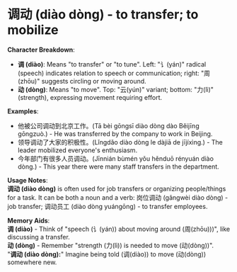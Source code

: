 # **调动 (diào dòng) - to transfer; to mobilize**

**Character Breakdown**:  
- **调 (diào)**: Means "to transfer" or "to tune". Left: "讠(yán)" radical (speech) indicates relation to speech or communication; right: "周(zhōu)" suggests circling or moving around.  
- **动 (dòng)**: Means "to move". Top: "云(yún)" variant; bottom: "力(lì)" (strength), expressing movement requiring effort.

**Examples**:  
- 他被公司调动到北京工作。(Tā bèi gōngsī diào dòng dào Běijīng gōngzuò.) - He was transferred by the company to work in Beijing.  
- 领导调动了大家的积极性。(Lǐngdǎo diào dòng le dàjiā de jījíxìng.) - The leader mobilized everyone's enthusiasm.  
- 今年部门有很多人员调动。(Jīnnián bùmén yǒu hěnduō rényuán diào dòng.) - This year there were many staff transfers in the department.

**Usage Notes**:  
**调动 (diào dòng)** is often used for job transfers or organizing people/things for a task. It can be both a noun and a verb: 岗位调动 (gǎngwèi diào dòng) - job transfer; 调动员工 (diào dòng yuángōng) - to transfer employees.

**Memory Aids**:  
**调 (diào)** - Think of "speech (讠(yán)) about moving around (周(zhōu)))", like discussing a transfer.  
**动 (dòng)** - Remember "strength (力(lì)) is needed to move (动(dòng))".  
"**调动 (diào dòng):**" Imagine being told (调(diào)) to move (动(dòng)) somewhere new.